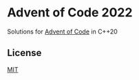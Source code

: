 # Advent of Code 2022
Solutions for [Advent of Code](https://adventofcode.com/) in C++20

## License
[MIT](LICENSE)
